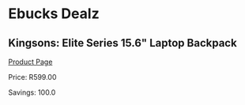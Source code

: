 
# Ebucks Dealz
## Kingsons: Elite Series 15.6" Laptop Backpack
[Product Page](https://www.ebucks.com/web/shop/productSelected.do?prodId=489066081&catId=714948688)

Price: R599.00

Savings: 100.0


	